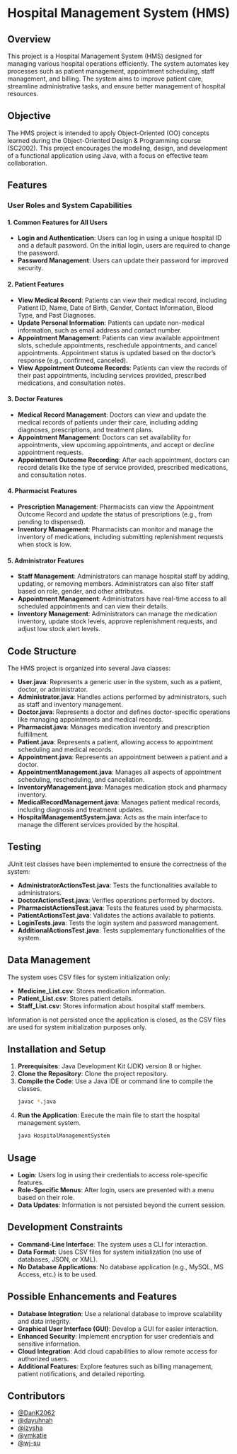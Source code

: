 # Hospital Management System (HMS) 

## Overview

This project is a Hospital Management System (HMS) designed for managing various hospital operations efficiently. The system automates key processes such as patient management, appointment scheduling, staff management, and billing. The system aims to improve patient care, streamline administrative tasks, and ensure better management of hospital resources.

## Objective

The HMS project is intended to apply Object-Oriented (OO) concepts learned during the Object-Oriented Design & Programming course (SC2002). This project encourages the modeling, design, and development of a functional application using Java, with a focus on effective team collaboration.

## Features

### User Roles and System Capabilities

#### 1. Common Features for All Users
- **Login and Authentication**: Users can log in using a unique hospital ID and a default password. On the initial login, users are required to change the password.
- **Password Management**: Users can update their password for improved security.

#### 2. Patient Features
- **View Medical Record**: Patients can view their medical record, including Patient ID, Name, Date of Birth, Gender, Contact Information, Blood Type, and Past Diagnoses.
- **Update Personal Information**: Patients can update non-medical information, such as email address and contact number.
- **Appointment Management**: Patients can view available appointment slots, schedule appointments, reschedule appointments, and cancel appointments. Appointment status is updated based on the doctor’s response (e.g., confirmed, canceled).
- **View Appointment Outcome Records**: Patients can view the records of their past appointments, including services provided, prescribed medications, and consultation notes.

#### 3. Doctor Features
- **Medical Record Management**: Doctors can view and update the medical records of patients under their care, including adding diagnoses, prescriptions, and treatment plans.
- **Appointment Management**: Doctors can set availability for appointments, view upcoming appointments, and accept or decline appointment requests.
- **Appointment Outcome Recording**: After each appointment, doctors can record details like the type of service provided, prescribed medications, and consultation notes.

#### 4. Pharmacist Features
- **Prescription Management**: Pharmacists can view the Appointment Outcome Record and update the status of prescriptions (e.g., from pending to dispensed).
- **Inventory Management**: Pharmacists can monitor and manage the inventory of medications, including submitting replenishment requests when stock is low.

#### 5. Administrator Features
- **Staff Management**: Administrators can manage hospital staff by adding, updating, or removing members. Administrators can also filter staff based on role, gender, and other attributes.
- **Appointment Management**: Administrators have real-time access to all scheduled appointments and can view their details.
- **Inventory Management**: Administrators can manage the medication inventory, update stock levels, approve replenishment requests, and adjust low stock alert levels.

## Code Structure

The HMS project is organized into several Java classes:
- **User.java**: Represents a generic user in the system, such as a patient, doctor, or administrator.
- **Administrator.java**: Handles actions performed by administrators, such as staff and inventory management.
- **Doctor.java**: Represents a doctor and defines doctor-specific operations like managing appointments and medical records.
- **Pharmacist.java**: Manages medication inventory and prescription fulfillment.
- **Patient.java**: Represents a patient, allowing access to appointment scheduling and medical records.
- **Appointment.java**: Represents an appointment between a patient and a doctor.
- **AppointmentManagement.java**: Manages all aspects of appointment scheduling, rescheduling, and cancellation.
- **InventoryManagement.java**: Manages medication stock and pharmacy inventory.
- **MedicalRecordManagement.java**: Manages patient medical records, including diagnosis and treatment updates.
- **HospitalManagementSystem.java**: Acts as the main interface to manage the different services provided by the hospital.

## Testing

JUnit test classes have been implemented to ensure the correctness of the system:
- **AdministratorActionsTest.java**: Tests the functionalities available to administrators.
- **DoctorActionsTest.java**: Verifies operations performed by doctors.
- **PharmacistActionsTest.java**: Tests the features used by pharmacists.
- **PatientActionsTest.java**: Validates the actions available to patients.
- **LoginTests.java**: Tests the login system and password management.
- **AdditionalActionsTest.java**: Tests supplementary functionalities of the system.

## Data Management

The system uses CSV files for system initialization only:
- **Medicine_List.csv**: Stores medication information.
- **Patient_List.csv**: Stores patient details.
- **Staff_List.csv**: Stores information about hospital staff members.

Information is not persisted once the application is closed, as the CSV files are used for system initialization purposes only.

## Installation and Setup

1. **Prerequisites**: Java Development Kit (JDK) version 8 or higher.
2. **Clone the Repository**: Clone the project repository.
3. **Compile the Code**: Use a Java IDE or command line to compile the classes.
   ```bash
   javac *.java
   ```
4. **Run the Application**: Execute the main file to start the hospital management system.
   ```bash
   java HospitalManagementSystem
   ```

## Usage

- **Login**: Users log in using their credentials to access role-specific features.
- **Role-Specific Menus**: After login, users are presented with a menu based on their role.
- **Data Updates**: Information is not persisted beyond the current session.

## Development Constraints

- **Command-Line Interface**: The system uses a CLI for interaction.
- **Data Format**: Uses CSV files for system initialization (no use of databases, JSON, or XML).
- **No Database Applications**: No database application (e.g., MySQL, MS Access, etc.) is to be used.

## Possible Enhancements and Features

- **Database Integration**: Use a relational database to improve scalability and data integrity.
- **Graphical User Interface (GUI)**: Develop a GUI for easier interaction.
- **Enhanced Security**: Implement encryption for user credentials and sensitive information.
- **Cloud Integration**: Add cloud capabilities to allow remote access for authorized users.
- **Additional Features**: Explore features such as billing management, patient notifications, and detailed reporting.


## Contributors

- [@DanK2062](https://github.com/DanK2062)
- [@dayuhnah](https://github.com/dayuhnah)
- [@izysha](https://github.com/izysha)
- [@ymkatie](https://github.com/ymkatie)
- [@wj-su](https://github.com/wj-su)

